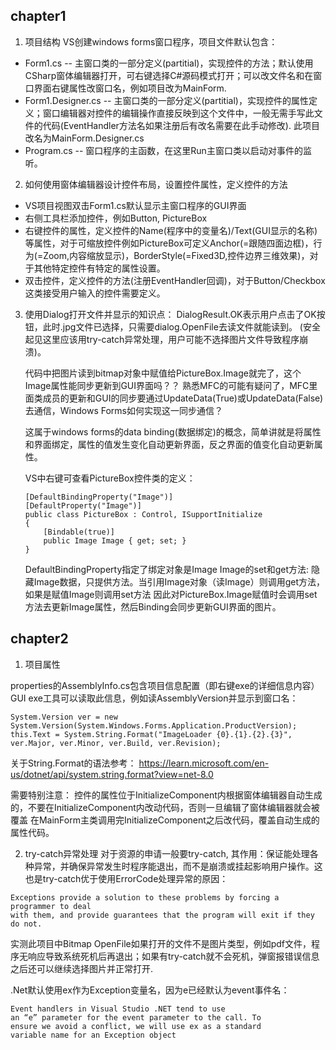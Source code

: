 ## chapter1
1. 项目结构
VS创建windows forms窗口程序，项目文件默认包含：
- Form1.cs -- 主窗口类的一部分定义(partitial)，实现控件的方法；默认使用CSharp窗体编辑器打开，可右键选择C#源码模式打开；可以改文件名和在窗口界面右键属性改窗口名，例如项目改为MainForm.
- Form1.Designer.cs -- 主窗口类的一部分定义(partitial)，实现控件的属性定义；窗口编辑器对控件的编辑操作直接反映到这个文件中，一般无需手写此文件的代码(EventHandler方法名如果注册后有改名需要在此手动修改). 此项目改名为MainForm.Designer.cs
- Program.cs -- 窗口程序的主函数，在这里Run主窗口类以启动对事件的监听。

2. 如何使用窗体编辑器设计控件布局，设置控件属性，定义控件的方法
- VS项目视图双击Form1.cs默认显示主窗口程序的GUI界面
- 右侧工具栏添加控件，例如Button, PictureBox
- 右键控件的属性，定义控件的Name(程序中的变量名)/Text(GUI显示的名称)等属性，对于可缩放控件例如PictureBox可定义Anchor(=跟随四面边框)，行为(=Zoom,内容缩放显示)，BorderStyle(=Fixed3D,控件边界三维效果)，对于其他特定控件有特定的属性设置。
- 双击控件，定义控件的方法(注册EventHandler回调)，对于Button/Checkbox这类接受用户输入的控件需要定义。

3. 使用Dialog打开文件并显示的知识点：
    DialogResult.OK表示用户点击了OK按钮，此时.jpg文件已选择，只需要dialog.OpenFile去读文件就能读到。
    (安全起见这里应该用try-catch异常处理，用户可能不选择图片文件导致程序崩溃)。

    代码中把图片读到bitmap对象中赋值给PictureBox.Image就完了，这个Image属性能同步更新到GUI界面吗？？
    熟悉MFC的可能有疑问了，MFC里面类成员的更新和GUI的同步要通过UpdateData(True)或UpdateData(False)去通信，Windows Forms如何实现这一同步通信？

    这属于windows forms的data binding(数据绑定)的概念，简单讲就是将属性和界面绑定，属性的值发生变化自动更新界面，反之界面的值变化自动更新属性。

    VS中右键可查看PictureBox控件类的定义：

    ```
    [DefaultBindingProperty("Image")]
    [DefaultProperty("Image")]
    public class PictureBox : Control, ISupportInitialize
    {
        [Bindable(true)]
        public Image Image { get; set; }
    }
    ```

    DefaultBindingProperty指定了绑定对象是Image
    Image的set和get方法: 隐藏Image数据，只提供方法。当引用Image对象（读Image）则调用get方法，如果是赋值Image则调用set方法
    因此对PictureBox.Image赋值时会调用set方法去更新Image属性，然后Binding会同步更新GUI界面的图片。

## chapter2
1. 项目属性

properties的AssemblyInfo.cs包含项目信息配置（即右键exe的详细信息内容）
GUI exe工具可以读取此信息，例如读AssemblyVersion并显示到窗口名：

```
System.Version ver = new System.Version(System.Windows.Forms.Application.ProductVersion);
this.Text = System.String.Format("ImageLoader {0}.{1}.{2}.{3}", ver.Major, ver.Minor, ver.Build, ver.Revision);
```

关于String.Format的语法参考：
https://learn.microsoft.com/en-us/dotnet/api/system.string.format?view=net-8.0

需要特别注意：
控件的属性位于InitializeComponent内根据窗体编辑器自动生成的，不要在InitializeComponent内改动代码，否则一旦编辑了窗体编辑器就会被覆盖
在MainForm主类调用完InitializeComponent之后改代码，覆盖自动生成的属性代码。

2. try-catch异常处理
对于资源的申请一般要try-catch, 其作用：保证能处理各种异常，并确保异常发生时程序能退出，而不是崩溃或挂起影响用户操作。这也是try-catch优于使用ErrorCode处理异常的原因：
```
Exceptions provide a solution to these problems by forcing a programmer to deal
with them, and provide guarantees that the program will exit if they do not.
```
实测此项目中Bitmap OpenFile如果打开的文件不是图片类型，例如pdf文件，程序无响应导致系统死机后再退出；如果有try-catch就不会死机，弹窗报错误信息之后还可以继续选择图片并正常打开.

.Net默认使用ex作为Exception变量名，因为e已经默认为event事件名：
```
Event handlers in Visual Studio .NET tend to use
an “e” parameter for the event parameter to the call. To
ensure we avoid a conflict, we will use ex as a standard
variable name for an Exception object
```


